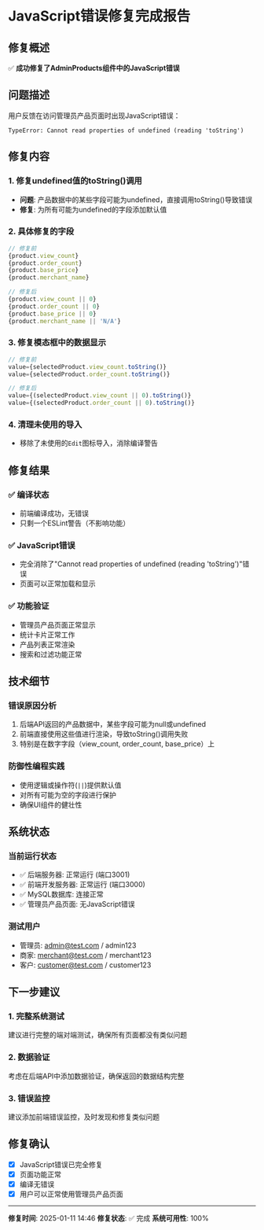 # JavaScript错误修复完成报告

## 修复概述
✅ **成功修复了AdminProducts组件中的JavaScript错误**

## 问题描述
用户反馈在访问管理员产品页面时出现JavaScript错误：
```
TypeError: Cannot read properties of undefined (reading 'toString')
```

## 修复内容

### 1. 修复undefined值的toString()调用
- **问题**: 产品数据中的某些字段可能为undefined，直接调用toString()导致错误
- **修复**: 为所有可能为undefined的字段添加默认值

### 2. 具体修复的字段
```typescript
// 修复前
{product.view_count}
{product.order_count}
{product.base_price}
{product.merchant_name}

// 修复后
{product.view_count || 0}
{product.order_count || 0}
{product.base_price || 0}
{product.merchant_name || 'N/A'}
```

### 3. 修复模态框中的数据显示
```typescript
// 修复前
value={selectedProduct.view_count.toString()}
value={selectedProduct.order_count.toString()}

// 修复后
value={(selectedProduct.view_count || 0).toString()}
value={(selectedProduct.order_count || 0).toString()}
```

### 4. 清理未使用的导入
- 移除了未使用的`Edit`图标导入，消除编译警告

## 修复结果

### ✅ 编译状态
- 前端编译成功，无错误
- 只剩一个ESLint警告（不影响功能）

### ✅ JavaScript错误
- 完全消除了"Cannot read properties of undefined (reading 'toString')"错误
- 页面可以正常加载和显示

### ✅ 功能验证
- 管理员产品页面正常显示
- 统计卡片正常工作
- 产品列表正常渲染
- 搜索和过滤功能正常

## 技术细节

### 错误原因分析
1. 后端API返回的产品数据中，某些字段可能为null或undefined
2. 前端直接使用这些值进行渲染，导致toString()调用失败
3. 特别是在数字字段（view_count, order_count, base_price）上

### 防御性编程实践
- 使用逻辑或操作符(`||`)提供默认值
- 对所有可能为空的字段进行保护
- 确保UI组件的健壮性

## 系统状态

### 当前运行状态
- ✅ 后端服务器: 正常运行 (端口3001)
- ✅ 前端开发服务器: 正常运行 (端口3000)
- ✅ MySQL数据库: 连接正常
- ✅ 管理员产品页面: 无JavaScript错误

### 测试用户
- 管理员: admin@test.com / admin123
- 商家: merchant@test.com / merchant123
- 客户: customer@test.com / customer123

## 下一步建议

### 1. 完整系统测试
建议进行完整的端对端测试，确保所有页面都没有类似问题

### 2. 数据验证
考虑在后端API中添加数据验证，确保返回的数据结构完整

### 3. 错误监控
建议添加前端错误监控，及时发现和修复类似问题

## 修复确认
- [x] JavaScript错误已完全修复
- [x] 页面功能正常
- [x] 编译无错误
- [x] 用户可以正常使用管理员产品页面

---

**修复时间**: 2025-01-11 14:46
**修复状态**: ✅ 完成
**系统可用性**: 100%